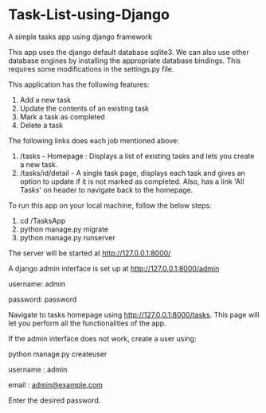 # Task-List-using-Django
A simple tasks app using django framework

This app uses the django default database sqlite3. We can also use other database engines by installing the appropriate database bindings. This requires some modifications in the settings.py file.

This application has the following features:

1. Add a new task
2. Update the contents of an existing task
3. Mark a task as completed
4. Delete a task

The following links does each job mentioned above:

1. /tasks - Homepage : Displays a list of existing tasks and lets you create a new task.
2. /tasks/id/detail - A single task page, displays each task and gives an option to update if it is not marked as completed. Also, has a link 'All Tasks' on header to navigate back to the homepage.

To run this app on your local machine, follow the below steps:

1. cd /TasksApp
2. python manage.py migrate
3. python manage.py runserver

The server will be started at http://127.0.0.1:8000/

A django admin interface is set up at http://127.0.0.1:8000/admin

username: admin

password: password

Navigate to tasks homepage using http://127.0.0.1:8000/tasks. This page will let you perform all the functionalities of the app.

If the admin interface does not work, create a user using:

python manage.py createuser

username : admin

email : admin@example.com

Enter the desired password.
    
